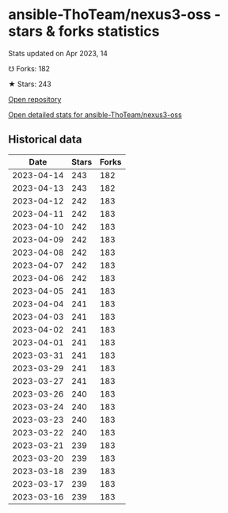 # ansible-ThoTeam/nexus3-oss - stars & forks statistics

Stats updated on Apr 2023, 14

☋ Forks: 182

★ Stars: 243

[Open repository](https://github.com/ansible-ThoTeam/nexus3-oss)

[Open detailed stats for ansible-ThoTeam/nexus3-oss](https://reviewgithub.com/rep/ansible-ThoTeam/nexus3-oss)

## Historical data
| Date | Stars | Forks |
|------|-------|-------|
| 2023-04-14 | 243 | 182 | 
| 2023-04-13 | 243 | 182 | 
| 2023-04-12 | 242 | 183 | 
| 2023-04-11 | 242 | 183 | 
| 2023-04-10 | 242 | 183 | 
| 2023-04-09 | 242 | 183 | 
| 2023-04-08 | 242 | 183 | 
| 2023-04-07 | 242 | 183 | 
| 2023-04-06 | 242 | 183 | 
| 2023-04-05 | 241 | 183 | 
| 2023-04-04 | 241 | 183 | 
| 2023-04-03 | 241 | 183 | 
| 2023-04-02 | 241 | 183 | 
| 2023-04-01 | 241 | 183 | 
| 2023-03-31 | 241 | 183 | 
| 2023-03-29 | 241 | 183 | 
| 2023-03-27 | 241 | 183 | 
| 2023-03-26 | 240 | 183 | 
| 2023-03-24 | 240 | 183 | 
| 2023-03-23 | 240 | 183 | 
| 2023-03-22 | 240 | 183 | 
| 2023-03-21 | 239 | 183 | 
| 2023-03-20 | 239 | 183 | 
| 2023-03-18 | 239 | 183 | 
| 2023-03-17 | 239 | 183 | 
| 2023-03-16 | 239 | 183 | 

